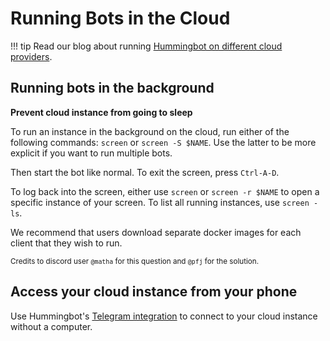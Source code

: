 # Running Bots in the Cloud

!!! tip
    Read our blog about running [Hummingbot on different cloud providers](https://www.hummingbot.io/blog/2019-06-cloud-providers/).

## Running bots in the background

**Prevent cloud instance from going to sleep**

To run an instance in the background on the cloud, run either of the following commands: `screen` or `screen -S $NAME`. Use the latter to be more explicit if you want to run multiple bots.

Then start the bot like normal. To exit the screen, press `Ctrl-A-D`. 

To log back into the screen, either use `screen` or `screen -r $NAME` to open a specific instance of your screen. To list all running instances, use `screen -ls`.

We recommend that users download separate docker images for each client that they wish to run.

<small>Credits to discord user `@matha` for this question and `@pfj` for the solution.</small>

## Access your cloud instance from your phone

Use Hummingbot's [Telegram integration](/operation/telegram) to connect to your cloud instance without a computer.
